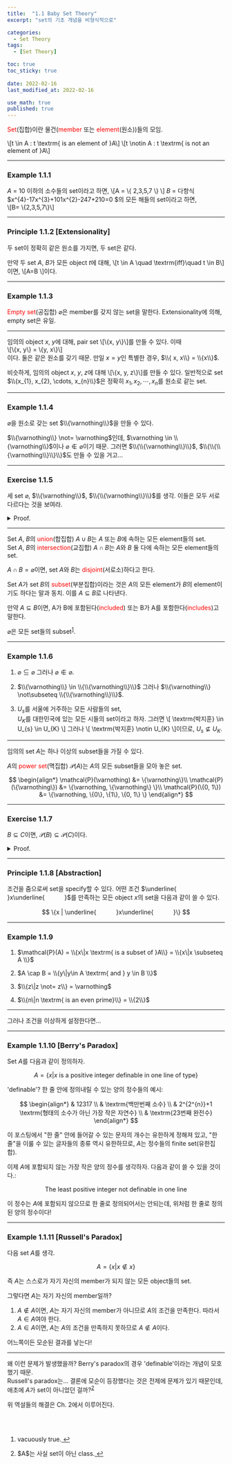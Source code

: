 ```yaml
---
title:  "1.1 Baby Set Theory"
excerpt: "set의 기초 개념을 비형식적으로"

categories:
  - Set Theory
tags:
  - [Set Theory]

toc: true
toc_sticky: true
 
date: 2022-02-16
last_modified_at: 2022-02-16

use_math: true
published: true
---
```


<span style="color:red">Set</span>(집합)이란 물건(<span style="color:red">member</span> 또는 <span style="color:red">element</span>(원소))들의 모임.  
  
\\[t \in A : t \textrm{ is an element of }A\\]
\\[t \notin A : t \textrm{ is not an element of }A\\]


***
### Example 1.1.1
$A$ = 10 이하의 소수들의 set이라고 하면, \\[A = \\{ 2,3,5,7 \\} \\]
$B$ = 다항식 $x^{4}-17x^{3}+101x^{2}-247+210=0 $의 모든 해들의 set이라고 하면,  
\\[B= \\{2,3,5,7\\}\\]  

***
### Principle 1.1.2 [Extensionality]
두 set이 정확히 같은 원소를 가지면, 두 set은 같다.

만약 두 set $A$, $B$가 모든 object $t$에 대해, \\[t \in A \quad \textrm{iff}\quad t \in B\\]이면, \\[A=B \\]이다.

***
### Example 1.1.3
<span style="color:red">Empty set</span>(공집합) $\varnothing$은 member를 갖지 않는 set을 말한다. Extensionality에 의해, empty set은 유일.

***

임의의 object $x$, $y$에 대해, pair set \\[\\{x, y\\}\\]를 만들 수 있다. 이때  
\\[\\{x, y\\} = \\{y, x\\}\\]  
이다. 둘은 같은 원소를 갖기 때문.
만일 $x=y$인 특별한 경우, $\\{ x, x\\} = \\{x\\}$.

비슷하게, 임의의 object $x$, $y$, $z$에 대해 \\[\\{x, y, z\\}\\]를 만들 수 있다. 일반적으로 set $\\{x_{1}, x_{2}, \cdots, x_{n}\\}$은 정확히 $x_{1}, x_{2}, \cdots, x_{n}$를 원소로 같는 set.

***
### Example 1.1.4

$\varnothing$을 원소로 갖는 set $\\{\varnothing\\}$을 만들 수 있다.

$\\{\varnothing\\} \not= \varnothing$인데, $\varnothing \in \\{\varnothing\\}$이나 $\varnothing \notin \varnothing$이기 때문. 그러면 $\\{\\{\varnothing\\}\\}$, $\\{\\{\\{\varnothing\\}\\}\\}$도 만들 수 있을 거고...

***
### Exercise 1.1.5

세 set $\varnothing$, $\\{\varnothing\\}$, $\\{\\{\varnothing\\}\\}$를 생각. 이들은 모두 서로 다르다는 것을 보여라.

<details>
<summary>Proof.</summary>
<div markdown="1">       

Extensionality에 따르면, 한쪽에는 포함되나 다른쪽에는 포함되지 않는 element가 존재함을 보이면 된다.

$\varnothing \in \\{\varnothing\\}$이나 $\varnothing \notin \varnothing$이므로 $\varnothing \not= \\{\varnothing\\}$ [Example 1.1.4].
$\\{\varnothing\\} \in \\{\\{\varnothing\\}\\}$이나 $\\{\varnothing\\} \notin \varnothing$이므로 $\varnothing \not= \\{\\{\varnothing\\}\\}$.
$\varnothing \in \\{\varnothing\\}$이나 $\varnothing \notin \\{\\{\varnothing\\}\\}$이므로 $\\{\varnothing\\} \not= \\{\\{\varnothing\\}\\}$. $\square$

</div>
</details>

***

Set $A$, $B$의 <span style="color:red">union</span>(합집합) $A \cup B$는 $A$ 또는 $B$에 속하는 모든 element들의 set.  
Set $A$, $B$의 <span style="color:red">intersection</span>(교집합) $A \cap B$는 $A$와 $B$ 둘 다에 속하는 모든 element들의 set.

$A \cap B = \varnothing$이면, set $A$와 $B$는 <span style="color:red">disjoint</span>(서로소)하다고 한다.

Set $A$가 set $B$의 <span style="color:red">subset</span>(부분집합)이라는 것은 $A$의 모든 element가 $B$의 element이기도 하다는 말과 동치. 이를 $A \subseteq B$로 나타낸다.

만약 $A \subseteq B$이면, A가 B에 포함된다(<span style="color:red">included</span>) 또는 B가 A를 포함한다(<span style="color:red">includes</span>)고 말한다.

$\varnothing$은 모든 set들의 subset<sup id="fnref:1"><a href="#fn:1" rel="footnote">1</a></sup>.


***
### Example 1.1.6

1. $\varnothing \subseteq \varnothing$ 그러나 $\varnothing \notin \varnothing$.

2. $\\{\varnothing\\} \in \\{\\{\varnothing\\}\\}$ 그러나 $\\{\varnothing\\} \not\subseteq \\{\\{\varnothing\\}\\}$.

3. $U_{s}$를 서울에 거주하는 모든 사람들의 set,<br/>
$U_{K}$를 대한민국에 있는 모든 시들의 set이라고 하자. 그러면 \\[ \textrm{박지훈} \in U_{s} \in U_{K} \\] 그러나 \\[ \textrm{박지훈} \notin U_{K} \\]이므로, $U_{s} \not\subseteq U_{K}$.

***

임의의 set $A$는 하나 이상의 subset들을 가질 수 있다.

$A$의 <span style="color:red">power set</span>(멱집합) $\mathcal{P}(A)$는 $A$의 모든 subset들을 모아 놓은 set.

$$
\begin{align*}
  \mathcal{P}(\varnothing) &= \{\varnothing\}\\
  \mathcal{P}(\{\varnothing\}) &= \{\varnothing, \{\varnothing\} \}\\
  \mathcal{P}(\{0, 1\}) &= \{\varnothing, \{0\}, \{1\}, \{0, 1\} \}
\end{align*}
$$

***
### Exercise 1.1.7

$B \subseteq C$이면, $\mathcal{P}(B) \subseteq \mathcal{P}(C)$이다.

<details>
<summary>Proof.</summary>
<div markdown="1">
$A \in \mathcal{P}(B)$라고 가정하자. 그러면 $\mathcal{P}(B)$는 $B$의 모든 subset들을 모아놓은 set이고, $A$는 그 중 하나이므로 $A \subseteq B$이다. 따라서 $A \subseteq C$이고, $A \in \mathcal{P}(C)$. $\square$
</div>
</details>

***
### Principle 1.1.8 [Abstraction]

조건을 줌으로써 set을 specify할 수 있다.
어떤 조건 $\underline{　　　 }x\underline{　　　 }$를 만족하는 모든 object $x$의 set을 다음과 같이 쓸 수 있다.

$$
\{x | \underline{　　　 }x\underline{　　　 }\}
$$

***
### Example 1.1.9

1. $\mathcal{P}(A) = \\{x\|x \textrm{ is a subset of }A\\} = \\{x\|x \subseteq A \\}$

2. $A \cap B = \\{y\|y\in A \textrm{ and } y \in B \\}$

3. $\\{z\|z \not= z\\} = \varnothing$

4. $\\{n\|n \textrm{ is an even prime}\\} = \\{2\\}$

***

그러나 조건을 이상하게 설정한다면...

***
### Example 1.1.10 [Berry's Paradox]

Set $A$를 다음과 같이 정의하자.

$$
A=\{x|x \textrm{ is a positive integer definable in one line of type}\}
$$

'definable'? 한 줄 안에 정의내릴 수 있는 양의 정수들의 예시:

$$
\begin{align*}
& 12317 \\
& \textrm{백만번째 소수} \\
& 2^{2^{n}}+1 \textrm{형태의 소수가 아닌 가장 작은 자연수} \\
& \textrm{23번째 완전수}
\end{align*}
$$

이 포스팅에서 "한 줄" 안에 들어갈 수 있는 문자의 개수는 유한하게 정해져 있고, "한 줄"을 이룰 수 있는 글자들의 종류 역시 유한하므로, $A$는 정수들의 finite set(유한집합).

이제 $A$에 포함되지 않는 가장 작은 양의 정수를 생각하자. 다음과 같이 쓸 수 있을 것이다.:

$$
\textrm{The least positive integer not definable in one line}
$$

이 정수는 $A$에 포함되지 않으므로 한 줄로 정의되어서는 안되는데, 위처럼 한 줄로 정의된 양의 정수이다!

***
### Example 1.1.11 [Russell's Paradox]

다음 set $A$를 생각.

$$
A=\{x | x \notin x \}
$$

즉 $A$는 스스로가 자기 자신의 member가 되지 않는 모든 object들의 set.

그렇다면 $A$는 자기 자신의 member일까?

1. $A \notin A$이면, $A$는 자기 자신의 member가 아니므로 $A$의 조건을 만족한다. 따라서 $A \in A$여야 한다.
2. $A \in A$이면, $A$는 $A$의 조건을 만족하지 못하므로 $A \notin A$이다.

어느쪽이든 모순된 결과를 낳는다!

***

왜 이런 문제가 발생했을까?
Berry's paradox의 경우 'definable'이라는 개념이 모호했기 때문.  
Russell's paradox는... 결론에 모순이 등장했다는 것은 전제에 문제가 있기 때문인데, 애초에 $A$가 set이 아니었던 걸까?<sup id="fnref:2"><a href="#fn:2" rel="footnote">2</a></sup>

위 역설들의 해결은 Ch. 2에서 이루어진다.


<br/>
<br/>

<div class="footnotes"><ol>
<li class="footnote" id="fn:1">
<p>vacuously true.<a href="#fnref:1" title=""> ↩</a><p>
<li class="footnote" id="fn:2">
<p>$A$는 사실 set이 아닌 class.<a href="#fnref:2" title=""> ↩</a><p>